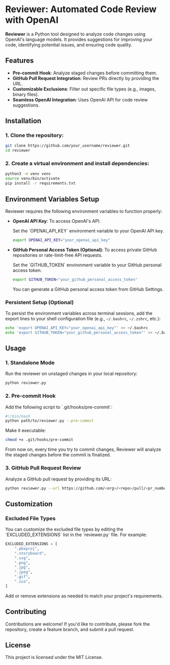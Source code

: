 
# Reviewer: Automated Code Review with OpenAI

**Reviewer** is a Python tool designed to analyze code changes using OpenAI's language models. It provides suggestions for improving your code, identifying potential issues, and ensuring code quality.

## Features
- **Pre-commit Hook**: Analyze staged changes before committing them.
- **GitHub Pull Request Integration**: Review PRs directly by providing the URL.
- **Customizable Exclusions**: Filter out specific file types (e.g., images, binary files).
- **Seamless OpenAI Integration**: Uses OpenAI API for code review suggestions.

## Installation

### 1. Clone the repository:
```bash
git clone https://github.com/your_username/reviewer.git
cd reviewer
```

### 2. Create a virtual environment and install dependencies:
```bash
python3 -m venv venv
source venv/bin/activate
pip install -r requirements.txt
```

## Environment Variables Setup
Reviewer requires the following environment variables to function properly:

- **OpenAI API Key**: To access OpenAI's API.
  
  Set the \`OPENAI_API_KEY\` environment variable to your OpenAI API key.
  ```bash
  export OPENAI_API_KEY="your_openai_api_key"
  ```

- **GitHub Personal Access Token (Optional)**: To access private GitHub repositories or rate-limit-free API requests.
  
  Set the \`GITHUB_TOKEN\` environment variable to your GitHub personal access token.
  ```bash
  export GITHUB_TOKEN="your_github_personal_access_token"
  ```
  You can generate a GitHub personal access token from GitHub Settings.

### Persistent Setup (Optional)
To persist the environment variables across terminal sessions, add the export lines to your shell configuration file (e.g., `~/.bashrc`, `~/.zshrc`, etc.):
```bash
echo 'export OPENAI_API_KEY="your_openai_api_key"' >> ~/.bashrc
echo 'export GITHUB_TOKEN="your_github_personal_access_token"' >> ~/.bashrc
```

## Usage

### 1. Standalone Mode
Run the reviewer on unstaged changes in your local repository:
```bash
python reviewer.py
```

### 2. Pre-commit Hook
Add the following script to \`.git/hooks/pre-commit\`:
```bash
#!/bin/bash
python path/to/reviewer.py --pre-commit
```
Make it executable:
```bash
chmod +x .git/hooks/pre-commit
```
From now on, every time you try to commit changes, Reviewer will analyze the staged changes before the commit is finalized.

### 3. GitHub Pull Request Review
Analyze a GitHub pull request by providing its URL:
```bash
python reviewer.py --url https://github.com/<org>/<repo>/pull/<pr_number>
```

## Customization

### Excluded File Types
You can customize the excluded file types by editing the \`EXCLUDED_EXTENSIONS\` list in the \`reviewer.py\` file. For example:
```python
EXCLUDED_EXTENSIONS = [
    ".pbxproj",
    ".storyboard",
    ".svg",
    ".png",
    ".jpg",
    ".jpeg",
    ".gif",
    ".ico",
]
```
Add or remove extensions as needed to match your project's requirements.

## Contributing
Contributions are welcome! If you'd like to contribute, please fork the repository, create a feature branch, and submit a pull request.

## License
This project is licensed under the MIT License.
